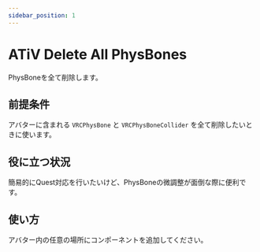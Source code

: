 ```yaml
---
sidebar_position: 1
---
```


# ATiV Delete All PhysBones

PhysBoneを全て削除します。

## 前提条件

アバターに含まれる `VRCPhysBone` と `VRCPhysBoneCollider` を全て削除したいときに使います。

## 役に立つ状況

簡易的にQuest対応を行いたいけど、PhysBoneの微調整が面倒な際に便利です。

## 使い方

アバター内の任意の場所にコンポーネントを追加してください。
